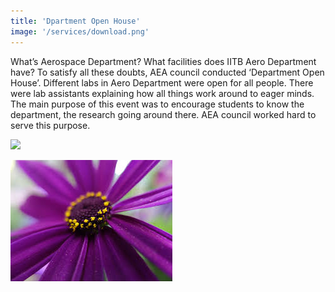 ```yaml
---
title: 'Dpartment Open House'
image: '/services/download.png'
---
```


What’s Aerospace Department? What facilities does IITB Aero Department have? To satisfy all these doubts, AEA council conducted ‘Department Open House’. Different labs in Aero Department were open for all people. There were lab assistants explaining how all things work around to eager minds. The main purpose of this event was to encourage students to know the department, the research going around there. AEA council worked hard to serve this purpose.

<img src="https://4.img-dpreview.com/files/p/E~TS590x0~articles/3925134721/0266554465.jpeg">

![image](/images/services/download.png)
